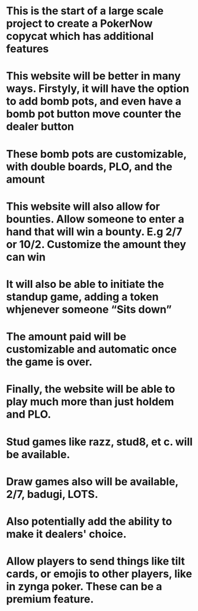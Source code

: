 # This is the start of a large scale project to create a PokerNow copycat which has additional features
# This website will be better in many ways. Firstyly, it will have the option to add bomb pots, and even have a bomb pot button move counter the dealer button
# These bomb pots are customizable, with double boards, PLO, and the amount

# This website will also allow for bounties. Allow someone to enter a hand that will win a bounty. E.g 2/7 or 10/2. Customize the amount they can win

# It will also be able to initiate the standup game, adding a token whjenever someone “Sits down”
# The amount paid will be customizable and automatic once the game is over.

# Finally, the website will be able to play much more than just holdem and PLO.
# Stud games like razz, stud8, et c. will be available. 

# Draw games also will be available, 2/7, badugi, LOTS.
	
# Also potentially add the ability to make it dealers' choice. 

# Allow players to send things like tilt cards, or emojis to other players, like in zynga poker. These can be a premium feature. 
